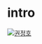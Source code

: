 # intro

[![권정호](http://thumb.pann.com/tc_480/http://fimg4.pann.com/new/download.jsp?FileID=39023626)](https://www.youtube.com/watch?v=Amq-qlqbjYA)

